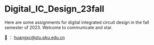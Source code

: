 # Digital_IC_Design_23fall
Here are some assignments for digital integrated circuit design in the fall semester of 2023. Welcome to communicate and star.

📧 ： huangxc@stu.pku.edu.cn

 
